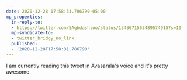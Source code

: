 ```yaml
---
date: 2020-12-28 17:58:31.786790-05:00
mp_properties:
  in-reply-to:
  - https://twitter.com/SAghdashloo/status/1343671563489574915?s=19
  mp-syndicate-to:
  - twitter_bridgy_no_link
  published:
  - '2020-12-28T17:58:31.786790'
---
```


I am currently reading this tweet in Avasarala's voice and it's pretty awesome.